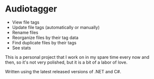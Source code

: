 # Audiotagger

- View file tags
- Update file tags (automatically or manually)
- Rename files
- Reorganize files by their tag data
- Find duplicate files by their tags
- See stats

This is a personal project that I work on in my spare time every now and then, so it's not very polished, but it is a bit of a labor of love.

Written using the latest released versions of .NET and C#.
